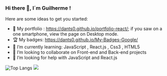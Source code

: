 ### Hi there 👋,  I´m Guilherme !



Here are some ideas to get you started:

- 🔭 My portfolio : https://dants0.github.io/portfolio-react/; if you saw on a one smartphone, view the page on Desktop mode.
- 🏆 My badges: https://dants0.github.io/My-Badges-Google/
- 🌱 I’m currently learning: JavaScript , React.js , Css3 , HTML5
- 👯 I’m looking to collaborate on  Front-end and Back-end projects
- 🤔 I’m looking for help with JavaScript and React.js


![Top Langs](https://github-readme-stats.vercel.app/api/top-langs/?username=Dants0&theme=tokyonight)
![](https://komarev.com/ghpvc/?username=Dants0)
